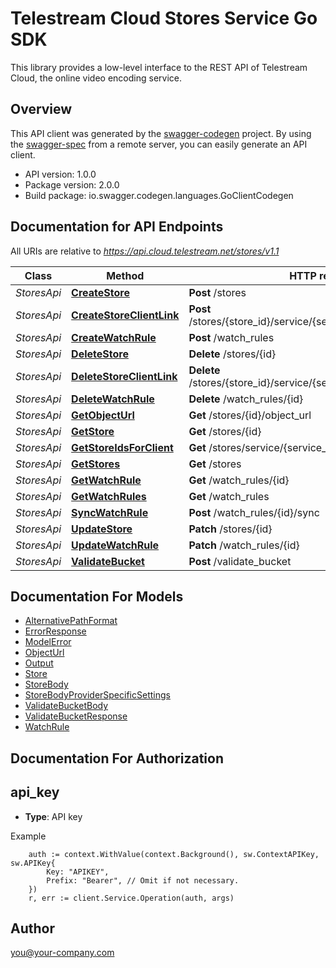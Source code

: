 # Telestream Cloud Stores Service Go SDK

This library provides a low-level interface to the REST API of Telestream Cloud, the online video encoding service.


## Overview
This API client was generated by the [swagger-codegen](https://github.com/swagger-api/swagger-codegen) project.  By using the [swagger-spec](https://github.com/swagger-api/swagger-spec) from a remote server, you can easily generate an API client.

- API version: 1.0.0
- Package version: 2.0.0
- Build package: io.swagger.codegen.languages.GoClientCodegen

## Documentation for API Endpoints

All URIs are relative to *https://api.cloud.telestream.net/stores/v1.1*

Class | Method | HTTP request | Description
------------ | ------------- | ------------- | -------------
*StoresApi* | [**CreateStore**](docs/StoresApi.md#createstore) | **Post** /stores | 
*StoresApi* | [**CreateStoreClientLink**](docs/StoresApi.md#createstoreclientlink) | **Post** /stores/{store_id}/service/{service_name}/id/{service_id} | 
*StoresApi* | [**CreateWatchRule**](docs/StoresApi.md#createwatchrule) | **Post** /watch_rules | 
*StoresApi* | [**DeleteStore**](docs/StoresApi.md#deletestore) | **Delete** /stores/{id} | 
*StoresApi* | [**DeleteStoreClientLink**](docs/StoresApi.md#deletestoreclientlink) | **Delete** /stores/{store_id}/service/{service_name}/id/{service_id} | 
*StoresApi* | [**DeleteWatchRule**](docs/StoresApi.md#deletewatchrule) | **Delete** /watch_rules/{id} | 
*StoresApi* | [**GetObjectUrl**](docs/StoresApi.md#getobjecturl) | **Get** /stores/{id}/object_url | 
*StoresApi* | [**GetStore**](docs/StoresApi.md#getstore) | **Get** /stores/{id} | 
*StoresApi* | [**GetStoreIdsForClient**](docs/StoresApi.md#getstoreidsforclient) | **Get** /stores/service/{service_name}/id/{service_id} | 
*StoresApi* | [**GetStores**](docs/StoresApi.md#getstores) | **Get** /stores | 
*StoresApi* | [**GetWatchRule**](docs/StoresApi.md#getwatchrule) | **Get** /watch_rules/{id} | 
*StoresApi* | [**GetWatchRules**](docs/StoresApi.md#getwatchrules) | **Get** /watch_rules | 
*StoresApi* | [**SyncWatchRule**](docs/StoresApi.md#syncwatchrule) | **Post** /watch_rules/{id}/sync | 
*StoresApi* | [**UpdateStore**](docs/StoresApi.md#updatestore) | **Patch** /stores/{id} | 
*StoresApi* | [**UpdateWatchRule**](docs/StoresApi.md#updatewatchrule) | **Patch** /watch_rules/{id} | 
*StoresApi* | [**ValidateBucket**](docs/StoresApi.md#validatebucket) | **Post** /validate_bucket | 


## Documentation For Models

 - [AlternativePathFormat](docs/AlternativePathFormat.md)
 - [ErrorResponse](docs/ErrorResponse.md)
 - [ModelError](docs/ModelError.md)
 - [ObjectUrl](docs/ObjectUrl.md)
 - [Output](docs/Output.md)
 - [Store](docs/Store.md)
 - [StoreBody](docs/StoreBody.md)
 - [StoreBodyProviderSpecificSettings](docs/StoreBodyProviderSpecificSettings.md)
 - [ValidateBucketBody](docs/ValidateBucketBody.md)
 - [ValidateBucketResponse](docs/ValidateBucketResponse.md)
 - [WatchRule](docs/WatchRule.md)


## Documentation For Authorization

## api_key
- **Type**: API key 

Example
```
	auth := context.WithValue(context.Background(), sw.ContextAPIKey, sw.APIKey{
		Key: "APIKEY",
		Prefix: "Bearer", // Omit if not necessary.
	})
    r, err := client.Service.Operation(auth, args)
```

## Author

you@your-company.com

